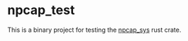 # npcap_test

This is a binary project for testing the [npcap_sys](https://github.com/mattlknight/npcap_sys/) rust crate.
